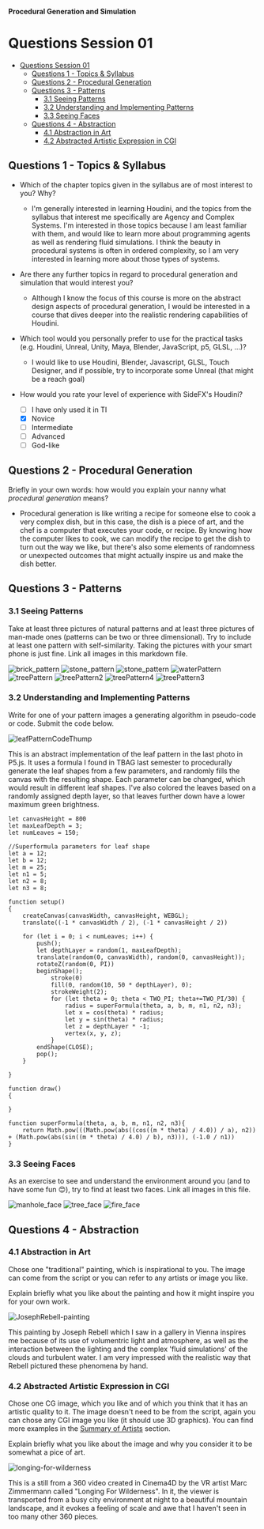 **Procedural Generation and Simulation**

# Questions Session 01

* [Questions Session 01](#questions-session-01)
    * [Questions 1 - Topics & Syllabus](#questions-1---topics--syllabus)
    * [Questions 2 - Procedural Generation](#questions-2---procedural-generation)
    * [Questions 3 - Patterns](#questions-3---patterns)
        * [3.1 Seeing Patterns](#31-seeing-patterns)
        * [3.2 Understanding and Implementing Patterns](#32-understanding-and-implementing-patterns)
        * [3.3 Seeing Faces](#33-seeing-faces)
    * [Questions 4 - Abstraction](#questions-4---abstraction)
        * [4.1 Abstraction in Art](#41-abstraction-in-art)
        * [4.2 Abstracted Artistic Expression in CGI](#42-abstracted-artistic-expression-in-cgi)

## Questions 1 - Topics & Syllabus

* Which of the chapter topics given in the syllabus are of most interest to you? Why?

  * I'm generally interested in learning Houdini, and the topics from the syllabus that interest me specifically are Agency and Complex Systems. I'm interested in those topics because I am least familiar with them, and would like to learn more about programming agents as well as rendering fluid simulations. I think the beauty in procedural systems is often in ordered complexity, so I am very interested in learning more about those types of systems.
* Are there any further topics in regard to procedural generation and simulation that would interest you?

  * Although I know the focus of this course is more on the abstract design aspects of procedural generation, I would be interested in a course that dives deeper into the realistic rendering capabilities of Houdini.
* Which tool would you personally prefer to use for the practical tasks (e.g. Houdini, Unreal, Unity, Maya, Blender, JavaScript, p5, GLSL, ...)?
  * I would like to use Houdini, Blender, Javascript, GLSL, Touch Designer, and if possible, try to incorporate some Unreal (that might be a reach goal) 
* How would you rate your level of experience with SideFX's Houdini?
    * [ ] I have only used it in TI
    * [x] Novice
    * [ ] Intermediate
    * [ ] Advanced
    * [ ] God-like

## Questions 2 - Procedural Generation

Briefly in your own words: how would you explain your nanny what *procedural generation* means?

* Procedural generation is like writing a recipe for someone else to cook a very complex dish, but in this case, the dish is a piece of art, and the chef is a computer that executes your code, or recipe. By knowing how the computer likes to cook, we can modify the recipe to get the dish to turn out the way we like, but there's also some elements of randomness or unexpected outcomes that might actually inspire us and make the dish better.

## Questions 3 - Patterns

### 3.1 Seeing Patterns

Take at least three pictures of natural patterns and at least three pictures of man-made ones (patterns can be two or three dimensional). Try to include at least one pattern with self-similarity. Taking the pictures with your smart phone is just fine. Link all images in this markdown file.

![brick_pattern](imgs/brickPattern.jpeg)
![stone_pattern](imgs/stonePattern1.jpeg)
![stone_pattern](imgs/stonePattern2.jpeg)
![waterPattern](imgs/waterPattern.jpeg)
![treePattern](imgs/treePattern1.jpeg)
![treePattern2](imgs/treePattern2.jpeg)
![treePattern4](imgs/treePattern4.jpeg)
![treePattern3](imgs/treePattern3.jpeg)

### 3.2 Understanding and Implementing Patterns

Write for one of your pattern images a generating algorithm in pseudo-code or code. Submit the code below.

![leafPatternCodeThump](imgs/leafPatternCode.png)

This is an abstract implementation of the leaf pattern in the last photo in P5.js. It uses a formula I found in TBAG last semester to procedurally generate the leaf shapes from a few parameters, and randomly fills the canvas with the resulting shape. Each parameter can be changed, which would result in different leaf shapes. I've also colored the leaves based on a randomly assigned depth layer, so that leaves further down have a lower maximum green brightness.

```let canvasWidth = 800
let canvasHeight = 800
let maxLeafDepth = 3;
let numLeaves = 150;

//Superformula parameters for leaf shape
let a = 12;
let b = 12;
let m = 25;
let n1 = 5;
let n2 = 8;
let n3 = 8;

function setup() 
{
	createCanvas(canvasWidth, canvasHeight, WEBGL);
    translate((-1 * canvasWidth / 2), (-1 * canvasHeight / 2))

    for (let i = 0; i < numLeaves; i++) {
        push();
        let depthLayer = random(1, maxLeafDepth);
        translate(random(0, canvasWidth), random(0, canvasHeight));
        rotateZ(random(0, PI))
        beginShape();
            stroke(0)
            fill(0, random(10, 50 * depthLayer), 0);
            strokeWeight(2);
            for (let theta = 0; theta < TWO_PI; theta+=TWO_PI/30) {
                radius = superFormula(theta, a, b, m, n1, n2, n3);
                let x = cos(theta) * radius;
                let y = sin(theta) * radius;
                let z = depthLayer * -1;
                vertex(x, y, z);
            }
        endShape(CLOSE);
        pop();
    }

}

function draw()
{

}

function superFormula(theta, a, b, m, n1, n2, n3){
    return Math.pow(((Math.pow(abs((cos((m * theta) / 4.0)) / a), n2)) + (Math.pow(abs(sin((m * theta) / 4.0) / b), n3))), (-1.0 / n1))
}
```

### 3.3 Seeing Faces

As an exercise to see and understand the environment around you (and to have some fun 😊), try to find at least two faces. Link all images in this file.

![manhole_face](imgs/manhole_face.jpeg)
![tree_face](imgs/tree_face.jpeg)
![fire_face](imgs/fire_face.jpeg)

## Questions 4 - Abstraction

### 4.1 Abstraction in Art

Chose one "traditional" painting, which is inspirational to you. The image can come from the script or you can refer to any artists or image you like.  

Explain briefly what you like about the painting and how it might inspire you for your own work.

![JosephRebell-painting](imgs/josephRebell_ship.jpeg)

This painting by Joseph Rebell which I saw in a gallery in Vienna inspires me because of its use of volumentric light and atmosphere, as well as the interaction between the lighting and the complex 'fluid simulations' of the clouds and turbulent water. I am very impressed with the realistic way that Rebell pictured these phenomena by hand.

### 4.2 Abstracted Artistic Expression in CGI

Chose one CG image, which you like and of which you think that it has an artistic quality to it. The image doesn't need to be from the script, again you can chose any CGI image you like (it should use 3D graphics). You can find more examples in the [Summary of Artists](../../02_scripts/pgs_ss22_01_intro_script.md#summary-of-artists) section.  

Explain briefly what you like about the image and why you consider it to be somewhat a pice of art. 

![longing-for-wilderness](imgs/Longing-for-Wilderness-360.jpg)

This is a still from a 360 video created in Cinema4D by the VR artist Marc Zimmermann called "Longing For Wilderness". In it, the viewer is transported from a busy city environment at night to a beautiful mountain landscape, and it evokes a feeling of scale and awe that I haven't seen in too many other 360 pieces.

